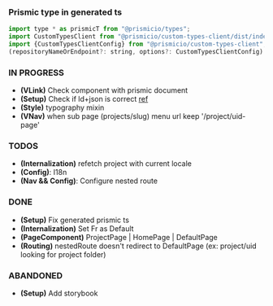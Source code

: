 ### Prismic type in generated ts

```` javascript
import type * as prismicT from "@prismicio/types";
import CustomTypesClient from "@prismicio/custom-types-client/dist/index";
import {CustomTypesClientConfig} from "@prismicio/custom-types-client";
(repositoryNameOrEndpoint?: string, options?: CustomTypesClientConfig): typeof CustomTypesClient;
````


### IN PROGRESS
* **(VLink)** Check component with prismic document
* **(Setup)** Check if ld+json is correct [ref](https://jsonld.com/person/)
* **(Style)** typography mixin
* **(VNav)** when sub page (projects/slug) menu url keep '/project/uid-page'

### TODOS
* **(Internalization)** refetch project with current locale
* **(Config)**: I18n
* **(Nav && Config)**: Configure nested route

### DONE
* **(Setup)** Fix generated prismic ts 
* **(Internalization)** Set Fr as Default
* **(PageComponent)** ProjectPage | HomePage | DefaultPage
* **(Routing)** nestedRoute doesn't redirect to DefaultPage (ex: project/uid looking for project folder)

### ABANDONED
* **(Setup)** Add storybook
